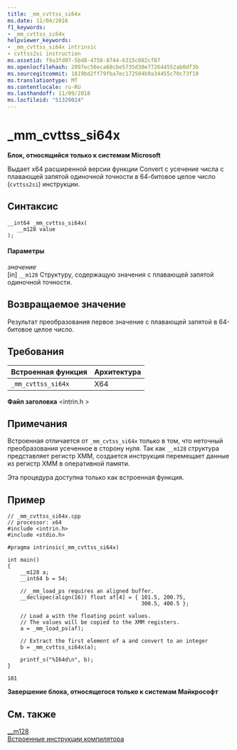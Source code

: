 ```yaml
---
title: _mm_cvttss_si64x
ms.date: 11/04/2016
f1_keywords:
- _mm_cvttss_si64x
helpviewer_keywords:
- _mm_cvttss_si64x intrinsic
- cvttss2si instruction
ms.assetid: f9a3fd07-5bd8-4758-8744-6315c082cf87
ms.openlocfilehash: 2097ec50eca68cbe5735d30e772644552ab0df3b
ms.sourcegitcommit: 1819bd2ff79fba7ec172504b9a34455c70c73f10
ms.translationtype: MT
ms.contentlocale: ru-RU
ms.lasthandoff: 11/09/2018
ms.locfileid: "51329024"
---
```

# <a name="mmcvttsssi64x"></a>_mm_cvttss_si64x

**Блок, относящийся только к системам Microsoft**

Выдает x64 расширенной версии функции Convert с усечение числа с плавающей запятой одиночной точности в 64-битовое целое число (`cvttss2si`) инструкции.

## <a name="syntax"></a>Синтаксис

```
__int64 _mm_cvttss_si64x(
   __m128 value
);
```

#### <a name="parameters"></a>Параметры

*значение*<br/>
[in] `__m128` Структуру, содержащую значения с плавающей запятой одиночной точности.

## <a name="return-value"></a>Возвращаемое значение

Результат преобразования первое значение с плавающей запятой в 64-битовое целое число.

## <a name="requirements"></a>Требования

|Встроенная функция|Архитектура|
|---------------|------------------|
|`_mm_cvttss_si64x`|X64|

**Файл заголовка** \<intrin.h >

## <a name="remarks"></a>Примечания

Встроенная отличается от `_mm_cvtss_si64x` только в том, что неточный преобразования усеченное в сторону нуля. Так как `__m128` структура представляет регистр XMM, создается инструкция перемещает данные из регистр XMM в оперативной памяти.

Эта процедура доступна только как встроенная функция.

## <a name="example"></a>Пример

```
// _mm_cvttss_si64x.cpp
// processor: x64
#include <intrin.h>
#include <stdio.h>

#pragma intrinsic(_mm_cvttss_si64x)

int main()
{
    __m128 a;
    __int64 b = 54;

    // _mm_load_ps requires an aligned buffer.
    __declspec(align(16)) float af[4] = { 101.5, 200.75,
                                          300.5, 400.5 };

    // Load a with the floating point values.
    // The values will be copied to the XMM registers.
    a = _mm_load_ps(af);

    // Extract the first element of a and convert to an integer
    b = _mm_cvttss_si64x(a);

    printf_s("%I64d\n", b);
}
```

```Output
101
```

**Завершение блока, относящегося только к системам Майкрософт**

## <a name="see-also"></a>См. также

[__m128](../cpp/m128.md)<br/>
[Встроенные инструкции компилятора](../intrinsics/compiler-intrinsics.md)